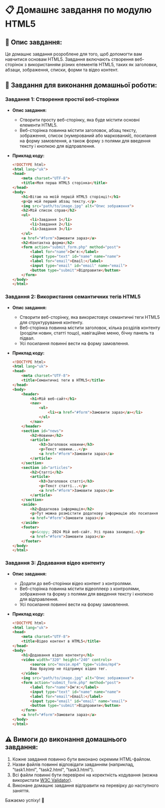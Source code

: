 # 📋 Домашнє завдання по модулю HTML5

## 📄 Опис завдання:

Це домашнє завдання розроблене для того, щоб допомогти вам навчитися основам HTML5. Завдання включають створення веб-сторінок з використанням різних елементів HTML5, таких як заголовки, абзаци, зображення, списки, форми та відео контент.

## 🔧 Завдання для виконання домашньої роботи:

### Завдання 1: Створення простої веб-сторінки

- **Опис завдання:** 
  - Створити просту веб-сторінку, яка буде містити основні елементи HTML5.
  - Веб-сторінка повинна містити заголовок, абзац тексту, зображення, список (нумерований або маркований), посилання на форму замовлення, а також форму з полями для введення тексту і кнопкою для відправлення.

- **Приклад коду:**

    ```html
    <!DOCTYPE html>
    <html lang="uk">
    <head>
        <meta charset="UTF-8">
        <title>Моя перша HTML5 сторінка</title>
    </head>
    <body>
        <h1>Вітаю на моїй першій HTML5 сторінці!</h1>
        <p>Це мій перший абзац тексту.</p>
        <img src="path/to/image.jpg" alt="Опис зображення">
        <h2>Мій список справ</h2>
        <ul>
            <li>Завдання 1</li>
            <li>Завдання 2</li>
            <li>Завдання 3</li>
        </ul>
        <a href="#form">Замовити зараз</a>
        <h2>Контактна форма</h2>
        <form action="submit_form.php" method="post">
            <label for="name">Ім'я:</label>
            <input type="text" id="name" name="name">
            <label for="email">Email:</label>
            <input type="email" id="email" name="email">
            <button type="submit">Відправити</button>
        </form>
    </body>
    </html>
    ```

### Завдання 2: Використання семантичних тегів HTML5

- **Опис завдання:** 
  - Створити веб-сторінку, яка використовує семантичні теги HTML5 для структурування контенту.
  - Веб-сторінка повинна містити заголовок, кілька розділів контенту (розділи новин, статті тощо), навігаційне меню, бічну панель та підвал.
  - Усі посилання повинні вести на форму замовлення.

- **Приклад коду:**

    ```html
    <!DOCTYPE html>
    <html lang="uk">
    <head>
        <meta charset="UTF-8">
        <title>Семантичні теги в HTML5</title>
    </head>
    <body>
        <header>
            <h1>Мій веб-сайт</h1>
            <nav>
                <ul>
                    <li><a href="#form">Замовити зараз</a></li>
                </ul>
            </nav>
        </header>
        <section id="news">
            <h2>Новини</h2>
            <article>
                <h3>Заголовок новини</h3>
                <p>Текст новини...</p>
                <a href="#form">Замовити зараз</a>
            </article>
        </section>
        <section id="articles">
            <h2>Статті</h2>
            <article>
                <h3>Заголовок статті</h3>
                <p>Текст статті...</p>
                <a href="#form">Замовити зараз</a>
            </article>
        </section>
        <aside>
            <h2>Додаткова інформація</h2>
            <p>Тут можна розмістити додаткову інформацію або посилання на форму замовлення.</p>
            <a href="#form">Замовити зараз</a>
        </aside>
        <footer>
            <p>&copy; 2024 Мій веб-сайт. Усі права захищені.</p>
            <a href="#form">Замовити зараз</a>
        </footer>
    </body>
    </html>
    ```

### Завдання 3: Додавання відео контенту

- **Опис завдання:** 
  - Додати до веб-сторінки відео контент з контролями.
  - Веб-сторінка повинна містити відеоплеєр з контролями, зображення та форму з полями для введення тексту і кнопкою для відправлення.
  - Усі посилання повинні вести на форму замовлення.

- **Приклад коду:**

    ```html
    <!DOCTYPE html>
    <html lang="uk">
    <head>
        <meta charset="UTF-8">
        <title>Відео контент в HTML5</title>
    </head>
    <body>
        <h1>Додавання відео контенту</h1>
        <video width="320" height="240" controls>
            <source src="movie.mp4" type="video/mp4">
            Ваш браузер не підтримує відео тег.
        </video>
        <img src="path/to/image.jpg" alt="Опис зображення">
        <form action="submit_form.php" method="post">
            <label for="name">Ім'я:</label>
            <input type="text" id="name" name="name">
            <label for="email">Email:</label>
            <input type="email" id="email" name="email">
            <button type="submit">Відправити</button>
        </form>
        <a href="#form">Замовити зараз</a>
    </body>
    </html>
    ```

## ⚠️ Вимоги до виконання домашнього завдання:
1. Кожне завдання повинно бути виконано окремим HTML-файлом.
2. Назви файлів повинні відповідати завданням (наприклад, "task1.html", "task2.html", "task3.html").
3. Всі файли повинні бути перевірені на коректність кодування (можна використати [W3C Validator](https://validator.w3.org/)).
4. Виконане домашнє завдання відправити на перевірку до наступного заняття.

Бажаємо успіху! 🚀
